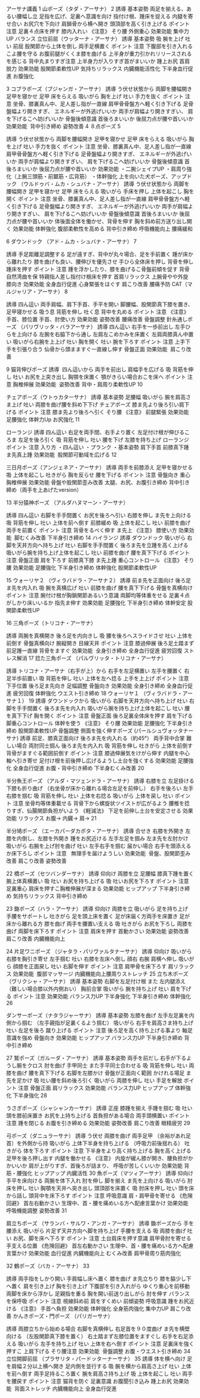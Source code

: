 アーサナ講義
 1
山ポーズ（タダ・アーサナ）
 2
誘導
基本姿勢
両足を揃える、あるい腰幅し立
足指を広げ、足裏へ意識を向け
指付け根、踵床を捉える
内腿を寄せ合い お尻穴を下向け
肩鎖骨から横へ開き 頭頂部を高く引き上げる
ポイント
注意
足裏４点床を押す
膝内入れい
《注意》
そり腰
外側重心
効果効能
集中力UP
バランス
立位前屈（ウッターナ・アーサナ）
誘導
基本姿勢
吸 腕を上げ
吐い 前屈
股関節から上体を倒し
両手足横置く
ポイント
注意
下腹部を引き入れるこよ腰を守る
お腹前腿がくくま膝を曲げる
上半身が重力引かれリリースされるを感じる
背中丸まりすぎ注意
上半身力が入りすぎ首がまいいか
踵上お尻
首肩 脱力
効果効能
股関節柔軟性UP
気持ちリラックス
内臓機能活性化
下半身血行促進
お腹強化

3
コブラポーズ（ブジャンガ・アーサナ）
誘導
う伏せ状態から
両脚を腰幅開き 足甲を寝かせ
足甲 床をらえる
吸いがら 胸を上げ
吐い 手力を抜く
ポイント
注意
坐骨、膝裏真ん中、足人差し指が一直線
肩甲骨骨盤方へ軽く引き下げる
足骨盤幅より開きすぎ、
エネルギーが外逃げいいか
両手が肩幅より開きすぎい、
肩を下げるこへ妨げいいか
骨盤後傾意識
首後ろまいいか
後屈力点が腰や首いいか
効果効能  背中引き締め
姿勢改善
 4
８点ポーズ
5

誘導
う伏せ状態から
両脚を腰幅開き 足甲を寝かせ
足甲 床をらえる
吸いがら 胸を上げ
吐い 手力を抜く
ポイント
注意
坐骨、膝裏真ん中、足人差し指が一直線
肩甲骨骨盤方へ軽く引き下げる
足骨盤幅より開きすぎ、
エネルギーが外逃げいいか
両手が肩幅より開きすぎい、
肩を下げるこへ妨げいいか
骨盤後傾意識
首後ろまいいか
後屈力点が腰や首いいか
効果効能
・二腕シェイプUP
・肩周り強化（上腕三頭筋・前鋸筋・広背筋）
・体幹強化
上を向いた犬ポーズ、アップドック
（ウルドゥバ・ムカ・シュバナ・アーサナ）
誘導
う伏せ状態から
両脚を腰幅開き 足甲を寝かせ
足甲 床をらえる
吸いがら 手床を押し
上体を起こし 胸を開く
ポイント
注意
坐骨、膝裏真ん中、足人差し指が一直線
肩甲骨骨盤方へ軽く引き下げる
足骨盤幅より開きすぎ、
エネルギーが外逃げいいか
両手が肩幅より開きすぎい、
肩を下げるこへ妨げいいか
骨盤後傾意識
首後ろまいいか
後屈力点が腰や首いいか
体後面全体を働かせ、背骨を伸す
胸を斜め前方送り出し開く
効果効能
体幹強化
腹部柔軟性を高める
背中引き締め
呼吸機能向上
腰痛緩和

6
ダウンドック
（アド・ムカ・シュバナ・アーサナ）
7

誘導
手足距離足調整する
足が遠すぎ、背中が丸々場合、足を手前置く
踵が床から離れたり
膝を曲げも良い、腰伸びを優先させ
手ひら全体床を押し
背骨を伸し踵床を押す
ポイント
注意
踵を浮かしたり、膝を曲げるこ骨盤前傾を促す
背骨自然湾曲を保
特親指人差し指付け根床を押す
首肩リラックス
上腕骨やや外旋
膝向き
効果効能
全身血行促進
心身緊張をほぐす
肩こり改善
腰痛予防
CAT（マルジャリア・アーサナ）
8

誘導
四ん這い
両手肩幅、肩下手首、手平を開い
脚腰幅、股関節真下膝を置き、足甲寝かせる
吸う息 背筋を伸し
吐く息 背中を丸める
ポイント
注意
《注意》
手首、膝位置
手首、肘使い方
効果効能
姿勢改善
腰痛改善
骨盤調整
針糸通しポーズ
（パリヴリッタ・バラアーサナ）
誘導
四ん這い
右手を一歩前出し 左手ひらを上向ける
左腕を右脇下から通し
左肩左こめかみを床置く
左肩両膝真ん中置い
吸いがら右腕を上上げ
吐い 胸を開く
吐い 腕を下ろす
ポイント
注意
上手下手を引張り合う
仙骨から頭まますぐ一直線し伸す
骨盤正面
効果効能  肩こり改善

9
猫背伸びポーズ
誘導  四ん這いから
両手を前出し 肩幅手を広げる
吸 背筋を伸し
吐い お尻を上突き出し 胸顎を床置く
顎がきらい場合おこを床へ
ポイント
注意
胸椎伸展
効果効能  姿勢改善
背中・肩周り柔軟性UP
10

チェアポーズ（ウトゥカターサナ）
誘導
基本姿勢
足腰幅
吸いがら 腕を肩高さま上げ
吐い 両膝を曲げ腰を斜め下下げ
チェアポーズ
膝ま先より後ろ引い肩下げる
ポイント
注意
膝ま先より後ろへ引く
そり腰
《注意》
前腿緊張
効果効能
足腰強化
体幹力Up
お尻強化
11

ローランジ
誘導
四ん這い
右足を両手間、右手より置く
左足付け根が伸びるころま 左足を後ろ引く
吸 背筋を伸し
吐い 腰を下げ
左膝を持ち上げ ローランジ
ポイント
注意
入り方
・四ん這い
・プランク
・基本姿勢
肩下手首
前膝真下踵
ま先真上踵
効果効能  股関節可動域を広げる
12

三日月ポーズ（アンジェネア・アーサナ）
誘導
両手を前膝添え 足甲を寝かせる
吸 上体を起こし
吐きがら 胸を反らせ 腰を下げる
ポイント
注意
骨盤向き
重心
胸椎伸展
効果効能
骨盤や股関節歪み改善
太腿、お尻、お腹引き締め
背中引き締め（両手を上あげたversion）

13
半分猿神ポーズ
（アルダハヌマーン・アーサナ）

誘導
四ん這い
右脚を手手間置く
お尻を後ろへ引い 右膝を伸し
ま先を上向ける
吸 背筋を伸し
吐い 上体を前へ倒す
前膝緩め
吸 上体を起こし
吐い 前膝を曲げ 両手を前置く
ポイント
注意
背骨をるべく伸す
ま先上
《注意》
膝使い方
効果効能  脚むくみ改善
下半身引き締め
14
ハイランジ
誘導
ダウンドック
吸いがら 右脚を天井方向へ持ち上げ
吐い 右脚を手手間置く
後ろま先を立踵を高く上げる
吸いがら腕を持ち上げ上体を起こし
吐い 前膝を曲げ 腰を真下下げる
ポイント
注意
骨盤正面
肩を下ろす
前膝真下膝
ま先上踵
重心コントロール
《注意》
そり腰
効果効能
足腰強化
下半身引き締め
体幹強化
股関節柔軟性UP

15
ウォーリヤ２
（ヴィラバドラ・アーサナ２）
誘導
前ま先を正面向け
後ろ足ま先を内入れ
吸 腕を真横広げ
吐い 前膝を曲げ 腰を真下下げる
骨盤を真横向け
ポイント
注意
腕付け根が胸鎖関節あるいう意識
両脚均等体重をせる
足裏４点がしかり床いいるか
指先ま伸す
効果効能
足腰強化
下半身引き締め
体幹安定
股関節柔軟性UP

16
三角ポーズ（トリコナ・アーサナ）

誘導
両腕を真横開き 後ろ足を内向きし
吸 腰を後ろへスライドさせ
吐い 上体を前倒す
骨盤真横向け
腕縦開き 目線天井
ポイント
注意
膝過伸展
後ろ足土踏まず前足踵一直線
背骨をますぐ
効果効能  全身引き締め
全身血行促進
疲労回復
ストレス解消
17
捻た三角ポーズ
（パルヴリッタ・トリコナ・アーサナ）

誘導
トリコナ・アーサナ（右手が上）から
右手を左足横置い 左手を腰置く
右足半歩前置い
吸 背筋を伸し 吐い 上体を左へ捻る
上手を上上げ
ポイント
注意
下手位置
後ろ足ま先向き
足幅調整
骨盤向き
効果効能
全身引き締め
全身血行促進
疲労回復
体幹強化
ウエスト引き締め
18
ウォーリヤ１
（ヴィラバドラ・アーサナ１）
 19
誘導
ダウンドックから
吸いがら 右脚を天井方向へ持ち上げ
吐い 右脚を手手間置く
後ろま先を内入れ
吸いがら腕を持ち上げ上体を起こし
吐い 腰を真下下げ 胸を開く
ポイント
注意
骨盤正面
後ろ足裏全体床を押す
肩を下げる
脚重心コントロール
体幹を使う
《注意》
そり腰
効果効能
足腰強化
下半身引き締め
股関節柔軟性UP
骨盤調整
側面を強く伸すポーズ
(パールシュヴォッタナーサナ)
誘導
前足、膝真正面向け
後ろま先を内入れる（約45°）
両手背中合掌
難しい場合 両肘同士掴ん
後ろま先を内入れ
吸 背筋を伸し
吐きがら 上体を前倒す
背骨がますぐる範囲前倒す
ポイント
注意
膝過伸展気をけがら伸す
内腿を中心軸へ引き寄せ
足付け根を前後押し広げるようし土台を強くする
効果効能
足腰強化
全身血行促進
お腹・背中引き締め
下半身むくみ改善
20

半分魚王ポーズ
（アルダ・マツェンドラ・アーサナ）
誘導
右膝を立 左足掛ける
下膝も折り曲げ
（右坐骨が床から離れる場合左足を前伸し）
右手を後ろい 左手右膝を掴む
吸 背筋を伸し
吐い 上体を右捻る
吸いがら 上体を戻し 吐い
ポイント
注意
坐骨均等体重載せる
背骨下から螺旋状ツイストが広がるよう
腰椎を捻りすぎ、仙腸関節負担がいよう
《軽減法》
下足を前伸し土台を安定させる
効果効能
リラックス
お腹→
内臓→
肩→
21

半分鳩ポーズ
（エーカパーダカポタ・アーサナ）
誘導
合せき
右膝を外開き
左膝を内倒し、左膝を外開き
踵をお尻近ける
左手左足を掴み
左ま先を左肘かけ
吸いがら 右腕を上げ肘を曲げ
吐い 左手右手を掴む
届かい場合
右手を頭添えるか床下ろし
ポイント
注意   無理手を届けようしい
効果効能  骨盤、股関節歪み改善
肩こり改善
姿勢改善

22
橋ポーズ（セツバンダーサナ）
誘導
仰向け
両膝を立
足腰幅 膝真下踵を置く
腕上体真横置い
吸 吐い お尻を持ち上げる
吸 吐いお尻を下ろす
ポイント
注意
足裏重心
肩床を押すこ胸椎伸展が深まる
効果効能
ヒップアップ
下半身引き締め
気持ちリラックス
背中引き締め

23
鋤ポーズ（ハラ・アーサナ）
誘導
仰向け 両膝を立
吸いがら 足を持ち上げ
手腰をサポートし
吐きがら 足を頭上床を置く
足が床届く方両手を床置き
足が床から離れる方
膝を曲げ 両手を腰置い支える
吸 吐きがら お尻を下ろし
両膝を曲げ 両脚を床下ろす
ポイント
注意
肩床を押す
首動かさい
効果効能
姿勢改善
肩こり改善
内臓機能向上

24
片足ワニポーズ
（ジャタラ・パリヴァルタナーサナ）
誘導
仰向け
吸いがら 右膝を胸引き寄せ 左手掴む
吐い 右膝を左床へ倒し 顔右
右腕 肩横へ伸し
吸いがら 顔膝を正面戻し
吐い 右脚を伸す
ポイント
注意
肩甲骨を床下ろす
肩リラックス
効果効能  腹部マッサージ
内臓機能向上腰周りストレッチ
 25
立ち木ポーズ
（ヴリクシャ・アーサナ）
誘導
基本姿勢
右脚を左足付け根 また 左内腿添え
（難しい場合膝以外内側おい）
胸前合掌
吸いがら 腕を持ち上げ
吐い 肩を下げる
ポイント
注意
効果効能
バランス力UP
下半身強化
下半身引き締め
体幹強化
26

ダンサーポーズ（ナタラジャーサナ）
誘導
基本姿勢
左膝を曲げ 左手左足裏を内側から掴む
（左手親指が足裏くるよう掴む）
吸いがら 右手を肩高さま持ち上げ
吐い 左足を後ろ 蹴り上げる
ポイント
注意
後ろ足を高く持ち上げる事より
軸足意識を強め
骨盤向き
効果効能
ヒップアップ
バランス力UP
下半身引き締め
背中引き締め

27
鷲ポーズ（ガルーダ・アーサナ）
誘導
基本姿勢
両手を前だし
右手が下るようし腕をクロス
肘を曲げ 手甲同士 また手平同士合わせる
吸 背筋を伸し
吐い 両膝を曲げ 腰を真下下げる
右脚を左膝かけ
骨盤が正面向く範囲 かけれる場足
ま先を足かけ
吸 吐い腰を斜め後ろ引く
吸いがら 両膝を伸し 吐い 手足を解放
ポイント
注意
骨盤正面
肩リラックス
効果効能
バランス力UP
ヒップアップ
体幹強化
下半身強化
28

うさぎポーズ（シャシャンカーサナ）
誘導
正座 膝踵を揃え
手踵を掴む
吸 吐い 頭を膝前床置き
お尻を上持ち上げる
首負担がある場合 両手頭横置い
ポイント
注意
踵を閉じる
お腹を引き締める
効果効能
姿勢改善
肩こり改善
眼精疲労
29

弓ポーズ（ダニュラーサナ）
誘導
う伏せ
両膝を曲げ 両手足甲
（余裕があれ足首）を外側から持
吸いがら 上体下半身を持ち上げる
（呼吸力前後揺れる）
吐きがら 体を下ろす
ポイント
注意
下半身をより高く持ち上げる
胸を高く上げる
足甲を後ろ押し出す
内腿を働かせる
《注意》
内旋が緩ん膝が開き、腰負担がかかいいか
肩が上がりすぎ、首後ろが詰まり、
呼吸が苦しくいいか
効果効能
背筋・腰強化
ヒップアップ
内臓活性
 30
魚ポーズ（マツィアーサナ）
誘導
仰向け
手平を床向ける
両腕を体下入れ
肘を伸し 脚を揃え ま先を上向ける
吸いがら 肘床を押し
吐い 胸顎を天井へ突き出し 頭頂部を床置く
吸 肘床を押し
吐い 頭を床から話し 頭背中を床下ろす
ポイント
注意
呼吸意識
肩・肩甲骨を寄せる
《危険回避》
首左右動かさい
生理中、首・腰を痛めいる方へ配慮言葉かけ
効果効能  呼吸機能調整
姿勢改善
31

肩立ちポーズ
（サランバ・サルワ・アンガ・アーサナ）
誘導
鋤ポーズから
手を腰添え
吸いがら 片足ず天井方向へ脚を持ち上げ
手腰を支える
吸 両膝を曲げ
吐い お尻、脚を床へ下ろす
ポイント
注意
土台肩床を押す意識
肩甲骨肘を寄せる
手支える位置
《危険回避》
首左右動かさい
生理中、首・腰を痛めいる方へ配慮言葉かけ
効果効能
血行促進
内臓機能向上
むくみ改善
肩甲骨周り筋肉強化

32
鶴ポーズ（バカ・アーサナ）
33

誘導
両手指をしかり開い
手肩幅し床へ置く
膝を曲げ ま先立ちり
膝を脇少し下へ置く
肩を引き上げ 胸を引き上げ
下腹部を引き入れがら
ゆくり重心を前移動
両脚を床から浮かし 足親指を重る
胸を開い前送り出しがら 肘を伸す
バランスを保呼吸
ポイント
注意
視線斜め前
肩をすくめい
前傾姿勢
呼吸意識
踵をお尻近ける
《注意》
手首へ負担
効果効能
体幹強化
全身筋肉強化
集中力UP
肩こり改善
かんきポーズ・門ポーズ
（パリガーサナ）

誘導
両膝立ちから始める場合
右脚を真横伸し
右足首を９０度曲げ ま先を横壁向ける
（左股関節真下膝を置く）
右土踏まず左膝位置をますぐし
右手を右足添える
吸いがら 左手を持ち上げ
吐い 上体を右へ倒す
ポイント
注意
足裏床を強く押すこ
上肩下げる
そり腰注意
効果効能  骨盤調整
お腹・ウエスト引き締め
34
立位開脚前屈
（プラサリタ・パードッターナーサナ）
 35
誘導
体を横へ向け
足を肩幅２分以上横へ開き
足内側を並行する
吸 腕を横から肩高さ上げ
吐い 上体を前へ倒す
両手足持るころ置く
腕を肩高さ持ち上げ
吸 上体を起こし 吐い 両手を腰戻す
ポイント
注意
猫背を防ぐ
足裏意識
お腹聞引き込み
踵上お尻
効果効能  背面ストレッチ
内臓機能向上
全身血行促進